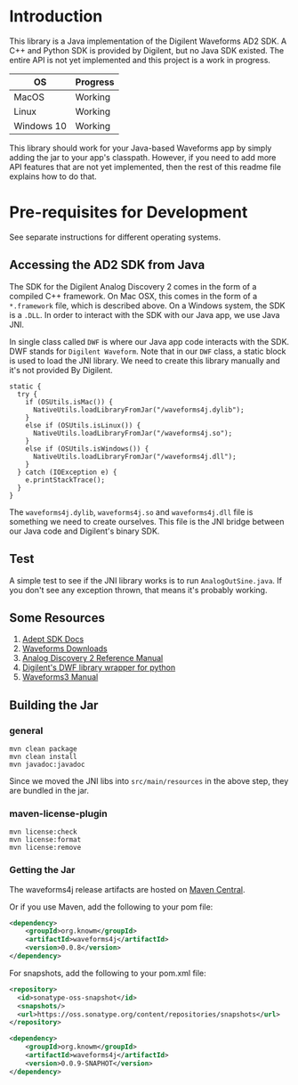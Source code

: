 # Introduction

This library is a Java implementation of the Digilent Waveforms AD2 SDK. A C++ and Python SDK is provided by Digilent, but no Java SDK existed. The entire API is not yet implemented and this project is a work in progress.

|OS | Progress |
|---|---|
|MacOS|Working|
|Linux|Working|
|Windows 10|Working|

This library should work for your Java-based Waveforms app by simply adding the jar to your app's classpath. However, if you need to add more API features that are not yet implemented, then the rest of this readme file explains how to do that.

# Pre-requisites for Development

See separate instructions for different operating systems.

## Accessing the AD2 SDK from Java

The SDK for the Digilent Analog Discovery 2 comes in the form of a compiled C++ framework. On Mac OSX, this comes in the form of a `*.framework` file, which is described above. On a Windows system, the SDK is a `.DLL`. In order to interact with the SDK with our Java app, we use Java JNI.

In single class called `DWF` is where our Java app code interacts with the SDK. DWF stands for `Digilent Waveform`. Note that in our `DWF` class, a static block is used to load the JNI library. We need to create this library manually and it's not provided By Digilent.

```
static {
  try {
    if (OSUtils.isMac()) {
      NativeUtils.loadLibraryFromJar("/waveforms4j.dylib");
    }
    else if (OSUtils.isLinux()) {
      NativeUtils.loadLibraryFromJar("/waveforms4j.so");
    }
    else if (OSUtils.isWindows()) {
      NativeUtils.loadLibraryFromJar("/waveforms4j.dll");
    }
  } catch (IOException e) {
    e.printStackTrace();
  }
}
```
    
The `waveforms4j.dylib`, `waveforms4j.so` and `waveforms4j.dll` file is something we need to create ourselves. This file is the JNI bridge between our Java code and Digilent's binary SDK.

## Test

A simple test to see if the JNI library works is to run `AnalogOutSine.java`. If you don't see any exception thrown, that means it's probably working.

## Some Resources

1. [Adept SDK Docs](https://reference.digilentinc.com/reference/software/adept/start?redirect=1id=digilent_adept_2#software_downloads)
1. [Waveforms Downloads](https://reference.digilentinc.com//reference/software/waveforms/waveforms-3/start?redirect=1id=waveforms3)
1. [Analog Discovery 2 Reference Manual](https://reference.digilentinc.com/analog_discovery_2/refmanual)
1. [Digilent's DWF library wrapper for python](https://github.com/amuramatsu/dwf)
1. [Waveforms3 Manual](https://reference.digilentinc.com/waveforms3/refmanual)

## Building the Jar

### general

    mvn clean package
    mvn clean install  
    mvn javadoc:javadoc  
    
Since we moved the JNI libs into `src/main/resources` in the above step, they are bundled in the jar.

### maven-license-plugin

    mvn license:check
    mvn license:format
    mvn license:remove
    
### Getting the Jar

The waveforms4j release artifacts are hosted on [Maven Central](https://search.maven.org/#search%7Cga%7C1%7Cg%3A%22org.knowm.waveforms4j%22).

Or if you use Maven, add the following to your pom file:

```xml
<dependency>
    <groupId>org.knowm</groupId>
    <artifactId>waveforms4j</artifactId>
    <version>0.0.8</version>
</dependency>
```

For snapshots, add the following to your pom.xml file:

```xml
<repository>
  <id>sonatype-oss-snapshot</id>
  <snapshots/>
  <url>https://oss.sonatype.org/content/repositories/snapshots</url>
</repository>

<dependency>
    <groupId>org.knowm</groupId>
    <artifactId>waveforms4j</artifactId>
    <version>0.0.9-SNAPHOT</version>
</dependency>
```
